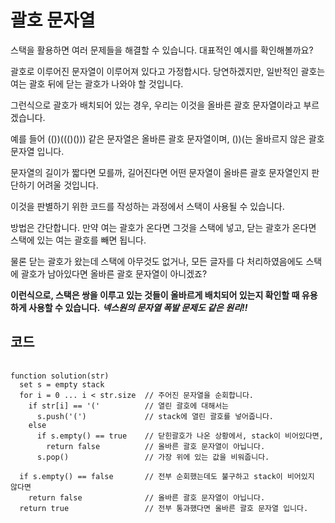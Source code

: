 괄호 문자열
=====
스택을 활용하면 여러 문제들을 해결할 수 있습니다. 대표적인 예시를 확인해볼까요?  

괄호로 이루어진 문자열이 이루어져 있다고 가정합시다. 당연하겠지만, 일반적인 괄호는 여는 괄호 뒤에 닫는 괄호가 나와야 할 것입니다.   

그런식으로 괄호가 배치되어 있는 경우, 우리는 이것을 올바른 괄호 문자열이라고 부르겠습니다.  

예를 들어 (())((()())) 같은 문자열은 올바른 괄호 문자열이며, ())(는 올바르지 않은 괄호 문자열 입니다.  

문자열의 길이가 짧다면 모를까, 길어진다면 어떤 문자열이 올바른 괄호 문자열인지 판단하기 어려울 것입니다.  

이것을 판별하기 위한 코드를 작성하는 과정에서 스택이 사용될 수 있습니다.  

방법은 간단합니다. 만약 여는 괄호가 온다면 그것을 스택에 넣고, 닫는 괄호가 온다면 스택에 있는 여는 괄호를 빼면 됩니다.   

물론 닫는 괄호가 왔는데 스택에 아무것도 없거나, 모든 글자를 다 처리하였음에도 스택에 괄호가 남아있다면 올바른 괄호 문자열이 아니겠죠?  

**이런식으로, 스택은 쌍을 이루고 있는 것들이 올바르게 배치되어 있는지 확인할 때 유용하게 사용할 수 있습니다.** ***넥스원의 문자열 폭발 문제도 같은 원리!!*** 

코드
-------
<pre>
  <code>
function solution(str)
  set s = empty stack
  for i = 0 ... i < str.size  // 주어진 문자열을 순회합니다.
    if str[i] == '('          // 열린 괄호에 대해서는
      s.push('(')             // stack에 열린 괄호를 넣어줍니다.
    else
      if s.empty() == true    // 닫힌괄호가 나온 상황에서, stack이 비어있다면,
        return false          // 올바른 괄호 문자열이 아닙니다.
      s.pop()                 // 가장 위에 있는 값을 비워줍니다.

  if s.empty() == false       // 전부 순회했는데도 불구하고 stack이 비어있지 않다면
    return false              // 올바른 괄호 문자열이 아닙니다.
  return true                 // 전부 통과했다면 올바른 괄호 문자열 입니다.
    
  </code>
</pre>
